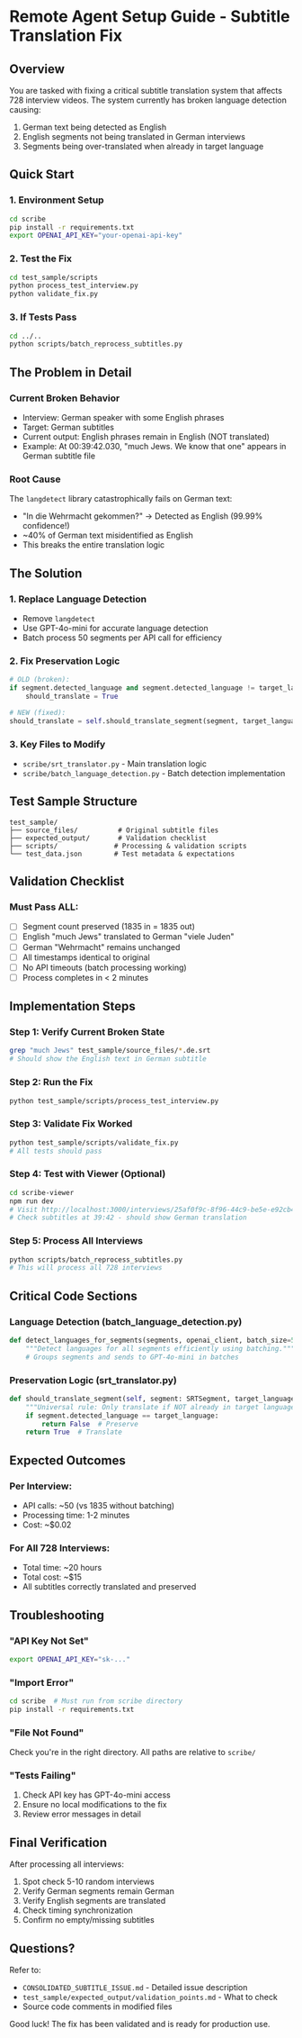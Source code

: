 # Remote Agent Setup Guide - Subtitle Translation Fix

## Overview
You are tasked with fixing a critical subtitle translation system that affects 728 interview videos. The system currently has broken language detection causing:
1. German text being detected as English
2. English segments not being translated in German interviews  
3. Segments being over-translated when already in target language

## Quick Start

### 1. Environment Setup
```bash
cd scribe
pip install -r requirements.txt
export OPENAI_API_KEY="your-openai-api-key"
```

### 2. Test the Fix
```bash
cd test_sample/scripts
python process_test_interview.py
python validate_fix.py
```

### 3. If Tests Pass
```bash
cd ../..
python scripts/batch_reprocess_subtitles.py
```

## The Problem in Detail

### Current Broken Behavior
- Interview: German speaker with some English phrases
- Target: German subtitles
- Current output: English phrases remain in English (NOT translated)
- Example: At 00:39:42.030, "much Jews. We know that one" appears in German subtitle file

### Root Cause
The `langdetect` library catastrophically fails on German text:
- "In die Wehrmacht gekommen?" → Detected as English (99.99% confidence!)
- ~40% of German text misidentified as English
- This breaks the entire translation logic

## The Solution

### 1. Replace Language Detection
- Remove `langdetect` 
- Use GPT-4o-mini for accurate language detection
- Batch process 50 segments per API call for efficiency

### 2. Fix Preservation Logic
```python
# OLD (broken):
if segment.detected_language and segment.detected_language != target_language:
    should_translate = True

# NEW (fixed):
should_translate = self.should_translate_segment(segment, target_language)
```

### 3. Key Files to Modify
- `scribe/srt_translator.py` - Main translation logic
- `scribe/batch_language_detection.py` - Batch detection implementation

## Test Sample Structure
```
test_sample/
├── source_files/          # Original subtitle files  
├── expected_output/       # Validation checklist
├── scripts/              # Processing & validation scripts
└── test_data.json        # Test metadata & expectations
```

## Validation Checklist

### Must Pass ALL:
- [ ] Segment count preserved (1835 in = 1835 out)
- [ ] English "much Jews" translated to German "viele Juden"  
- [ ] German "Wehrmacht" remains unchanged
- [ ] All timestamps identical to original
- [ ] No API timeouts (batch processing working)
- [ ] Process completes in < 2 minutes

## Implementation Steps

### Step 1: Verify Current Broken State
```bash
grep "much Jews" test_sample/source_files/*.de.srt
# Should show the English text in German subtitle
```

### Step 2: Run the Fix
```bash
python test_sample/scripts/process_test_interview.py
```

### Step 3: Validate Fix Worked
```bash
python test_sample/scripts/validate_fix.py
# All tests should pass
```

### Step 4: Test with Viewer (Optional)
```bash
cd scribe-viewer
npm run dev
# Visit http://localhost:3000/interviews/25af0f9c-8f96-44c9-be5e-e92cb462a41f
# Check subtitles at 39:42 - should show German translation
```

### Step 5: Process All Interviews
```bash
python scripts/batch_reprocess_subtitles.py
# This will process all 728 interviews
```

## Critical Code Sections

### Language Detection (batch_language_detection.py)
```python
def detect_languages_for_segments(segments, openai_client, batch_size=50):
    """Detect languages for all segments efficiently using batching."""
    # Groups segments and sends to GPT-4o-mini in batches
```

### Preservation Logic (srt_translator.py)
```python
def should_translate_segment(self, segment: SRTSegment, target_language: str) -> bool:
    """Universal rule: Only translate if NOT already in target language"""
    if segment.detected_language == target_language:
        return False  # Preserve
    return True  # Translate
```

## Expected Outcomes

### Per Interview:
- API calls: ~50 (vs 1835 without batching)
- Processing time: 1-2 minutes
- Cost: ~$0.02

### For All 728 Interviews:
- Total time: ~20 hours
- Total cost: ~$15
- All subtitles correctly translated and preserved

## Troubleshooting

### "API Key Not Set"
```bash
export OPENAI_API_KEY="sk-..."
```

### "Import Error"
```bash
cd scribe  # Must run from scribe directory
pip install -r requirements.txt
```

### "File Not Found"  
Check you're in the right directory. All paths are relative to `scribe/`

### "Tests Failing"
1. Check API key has GPT-4o-mini access
2. Ensure no local modifications to the fix
3. Review error messages in detail

## Final Verification

After processing all interviews:
1. Spot check 5-10 random interviews
2. Verify German segments remain German
3. Verify English segments are translated
4. Check timing synchronization
5. Confirm no empty/missing subtitles

## Questions?

Refer to:
- `CONSOLIDATED_SUBTITLE_ISSUE.md` - Detailed issue description
- `test_sample/expected_output/validation_points.md` - What to check
- Source code comments in modified files

Good luck! The fix has been validated and is ready for production use.